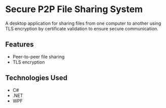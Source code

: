 # Secure P2P File Sharing System

A desktop application for sharing files from one computer to another using TLS encryption by certificate validation to ensure secure communication.

## Features
- Peer-to-peer file sharing
- TLS encryption

## Technologies Used
- C#
- .NET
- WPF